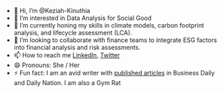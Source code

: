 - 👋 Hi, I’m @Keziah-Kinuthia
- 👀 I’m interested in Data Analysis for Social Good
- 🌱 I’m currently honing my skills in climate models, carbon footprint analysis, and lifecycle assessment (LCA).
- 💞️ I’m looking to collaborate with finance teams to integrate ESG factors into financial analysis and risk assessments.
- 📫 How to reach me [LinkedIn](https://www.linkedin.com/in/keziah-kinuthia-9644b5115/), [Twitter](https://twitter.com/Keziah_Taiya)
- 😄 Pronouns: She / Her
- ⚡ Fun fact:  I am an avid writer with [published articles](https://muckrack.com/keziah-kinuthia/articles) in Business Daily and Daily Nation. I am also a Gym Rat

<!---
Keziah-Kinuthia/Keziah-Kinuthia is a ✨ special ✨ repository because its `README.md` (this file) appears on your GitHub profile.
You can click the Preview link to take a look at your changes.
--->
